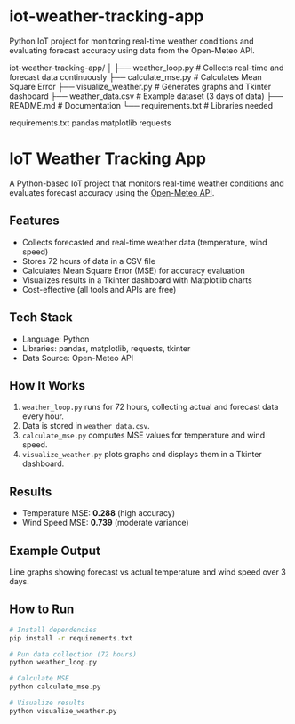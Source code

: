 # iot-weather-tracking-app
Python IoT project for monitoring real-time weather conditions and evaluating forecast accuracy using data from the Open-Meteo API.

iot-weather-tracking-app/
│
├── weather_loop.py         # Collects real-time and forecast data continuously
├── calculate_mse.py        # Calculates Mean Square Error
├── visualize_weather.py    # Generates graphs and Tkinter dashboard
├── weather_data.csv        # Example dataset (3 days of data)
├── README.md               # Documentation
└── requirements.txt        # Libraries needed

requirements.txt
pandas
matplotlib
requests

# IoT Weather Tracking App

A Python-based IoT project that monitors real-time weather conditions and evaluates forecast accuracy using the [Open-Meteo API](https://open-meteo.com/).

## Features
- Collects forecasted and real-time weather data (temperature, wind speed)
- Stores 72 hours of data in a CSV file
- Calculates Mean Square Error (MSE) for accuracy evaluation
- Visualizes results in a Tkinter dashboard with Matplotlib charts
- Cost-effective (all tools and APIs are free)

## Tech Stack
- Language: Python
- Libraries: pandas, matplotlib, requests, tkinter
- Data Source: Open-Meteo API

## How It Works
1. `weather_loop.py` runs for 72 hours, collecting actual and forecast data every hour.
2. Data is stored in `weather_data.csv`.
3. `calculate_mse.py` computes MSE values for temperature and wind speed.
4. `visualize_weather.py` plots graphs and displays them in a Tkinter dashboard.

## Results
- Temperature MSE: **0.288** (high accuracy)
- Wind Speed MSE: **0.739** (moderate variance)

## Example Output
Line graphs showing forecast vs actual temperature and wind speed over 3 days.

## How to Run
```bash
# Install dependencies
pip install -r requirements.txt

# Run data collection (72 hours)
python weather_loop.py

# Calculate MSE
python calculate_mse.py

# Visualize results
python visualize_weather.py
